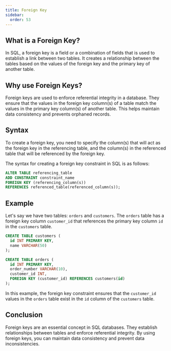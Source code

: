 ```yaml
---
title: Foreign Key
sidebar:
  order: 53
---
```

## What is a Foreign Key?

In SQL, a foreign key is a field or a combination of fields that is used to establish a link between two tables. It creates a relationship between the tables based on the values of the foreign key and the primary key of another table.

## Why use Foreign Keys?

Foreign keys are used to enforce referential integrity in a database. They ensure that the values in the foreign key column(s) of a table match the values in the primary key column(s) of another table. This helps maintain data consistency and prevents orphaned records.

## Syntax

To create a foreign key, you need to specify the column(s) that will act as the foreign key in the referencing table, and the column(s) in the referenced table that will be referenced by the foreign key.

The syntax for creating a foreign key constraint in SQL is as follows:

```sql
ALTER TABLE referencing_table
ADD CONSTRAINT constraint_name
FOREIGN KEY (referencing_column(s))
REFERENCES referenced_table(referenced_column(s));
```

## Example

Let's say we have two tables: `orders` and `customers`. The `orders` table has a foreign key column `customer_id` that references the primary key column `id` in the `customers` table.

```sql
CREATE TABLE customers (
  id INT PRIMARY KEY,
  name VARCHAR(50)
);

CREATE TABLE orders (
  id INT PRIMARY KEY,
  order_number VARCHAR(10),
  customer_id INT,
  FOREIGN KEY (customer_id) REFERENCES customers(id)
);
```

In this example, the foreign key constraint ensures that the `customer_id` values in the `orders` table exist in the `id` column of the `customers` table.

## Conclusion

Foreign keys are an essential concept in SQL databases. They establish relationships between tables and enforce referential integrity. By using foreign keys, you can maintain data consistency and prevent data inconsistencies.

